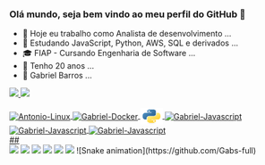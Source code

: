 ### Olá mundo, seja bem vindo ao meu perfil do GitHub 👋
 
- 🔭 Hoje eu trabalho como Analista de desenvolvimento ...
- 🌱 Estudando JavaScript, Python, AWS, SQL e derivados ...
- 🎓 FIAP - Cursando Engenharia de Software ...
- 🥳 Tenho 20 anos ... 
- 🥋 Gabriel Barros ...
 
<div>
<a href="https://github.com/23Ant">
<img height="180em" src="https://github-readme-stats.vercel.app/api?username=23Ant&show_icons=true&theme=tokyonight&include_all_commits=true&count_private=true"/>
<img height="180em" src="https://github-readme-stats.vercel.app/api/top-langs/?username=23Ant&layout=compact&langs_count=7&theme=tokyonight"/>
</div>
<div style="display: inline_block"><br>
<img align="center" alt="Antonio-Linux" height="30" width="40" src="https://www.svgrepo.com/show/184138/linux.svg">
<img align="center" alt="Gabriel-Docker" height="30" width="40" src="https://cdn.worldvectorlogo.com/logos/docker.svg">
<img align="center" alt="Gabriel-Python" height="30" width="40" src="https://raw.githubusercontent.com/devicons/devicon/master/icons/python/python-original.svg">
<img align="center" alt="Gabriel-Javascript" height="30" width="40" src="https://cdn.iconscout.com/icon/free/png-256/javascript-2752148-2284965.png">
<img align="center" alt="Gabriel-Javascript" height="30" width="40" src="https://upload.wikimedia.org/wikipedia/commons/2/27/PHP-logo.svg">
<img align="center" alt="Gabriel-Javascript" height="30" width="40" src="https://cdn.iconscout.com/icon/free/png-256/sql-file-3-109181.png">
</div>
  ##
 
<div> 
<a href="https://www.youtube.com/channel/UC_-uuuZbY0AAt9CViNzvc-Q" target="_blank"><img src="https://img.shields.io/badge/YouTube-FF0000?style=for-the-badge&logo=youtube&logoColor=white" target="_blank"></a>
<a href="" target="_blank"><img src="https://img.shields.io/badge/-Instagram-%23E4405F?style=for-the-badge&logo=instagram&logoColor=white" target="_blank"></a>
<a href="https://www.twitch.tv/o23n" target="_blank"><img src="https://img.shields.io/badge/Twitch-9146FF?style=for-the-badge&logo=twitch&logoColor=white" target="_blank"></a>
<a href="https://discord.gg/pDbY76q8Qf" target="_blank"><img src="https://img.shields.io/badge/Discord-7289DA?style=for-the-badge&logo=discord&logoColor=white" target="_blank"></a> 
<a href = "mailto:menod3v@gmail.com"><img src="https://img.shields.io/badge/-Gmail-%23333?style=for-the-badge&logo=gmail&logoColor=white" target="_blank"></a>
<a href="" target="_blank"><img src="https://www.linkedin.com/in/gabriel-barros-a29a3a273/&logo=linkedin&logoColor=white" target="_blank"></a> 
  ![Snake animation](https://github.com/Gabs-full)
</div>
<!---
Gabs-full/Gabs-full is a ✨ special ✨ repository because its `README.md` (this file) appears on your GitHub profile.
You can click the Preview link to take a look at your changes.
--->
